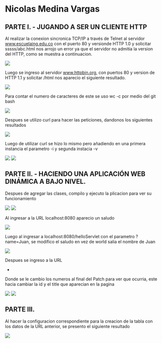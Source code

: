 # **Nicolas Medina Vargas**

## PARTE I. - JUGANDO A SER UN CLIENTE HTTP

Al realizar la conexion sincronica TCP/IP a través de Telnet al servidor www.escuelaing.edu.co con el puerto 80 y versionde HTTP 1.0 y solicitar sssss/abc.html nos arrojo un error ya que el servidor no admitia la version del HTTP, como se muestra a continuacion.

![](https://github.com/conejihan/laboratorio5/blob/main/capturas/1.png)



Luego se ingreso al servidor www.httpbin.org, con puertos 80 y version de HTTP 1.1 y solicitar /html nos aparecio el siguiente resultado.

![](https://github.com/conejihan/laboratorio5/blob/main/capturas/2.png)



Para contar el numero de caracteres de este se uso wc -c por medio del git bash

![](https://github.com/conejihan/laboratorio5/blob/main/capturas/3.png)



Despues se utilizo curl para hacer las peticiones, dandonos los siguientes resultados

![](https://github.com/conejihan/laboratorio5/blob/main/capturas/4.png)



Luego de utilizar curl se hizo lo mismo pero añadiendo en una primera instancia el parametro -i y segunda instacia -v

![](https://github.com/conejihan/laboratorio5/blob/main/capturas/6.png)
![](https://github.com/conejihan/laboratorio5/blob/main/capturas/7.png)



## PARTE II. - HACIENDO UNA APLICACIÓN WEB DINÁMICA A BAJO NIVEL.

Despues de agregar las clases, compilo y ejecuto la plicacion para ver su funcionamiento

![](https://github.com/conejihan/laboratorio5/blob/main/capturas/8.png)
![](https://github.com/conejihan/laboratorio5/blob/main/capturas/9.png)


Al ingresar a la URL localhost:8080 aparecio un saludo

![](https://github.com/conejihan/laboratorio5/blob/main/capturas/10.png)



Luego al ingresar a localhost:8080/helloServlet con el parametro ?name=Juan, se modifico el saludo en vez de world salia el nombre de Juan

![](https://github.com/conejihan/laboratorio5/blob/main/capturas/10.png)


Despues se ingreso a la URL 
* [](https://jsonplaceholder.typicode.com/todos/1.)

Donde se le cambio los numeros al final del Patch para ver que ocurria, este hacia cambiar la id y el title que aparecian en la pagina

![](https://github.com/conejihan/laboratorio5/blob/main/capturas/12.png)
![](https://github.com/conejihan/laboratorio5/blob/main/capturas/13.png)


## PARTE III.

Al hacer la configuracion correspondiente para la creacion de la tabla con los datos de la URL anterior, se presento el siguiente resultado

![](https://github.com/conejihan/laboratorio5/blob/main/capturas/14.png)